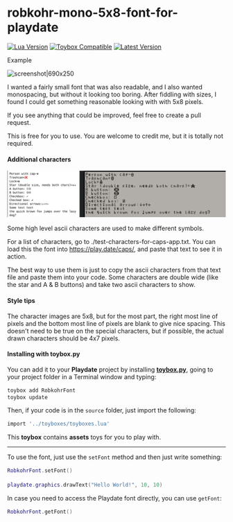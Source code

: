 # robkohr-mono-5x8-font-for-playdate

[![Lua Version](https://img.shields.io/badge/Lua-5.4-yellowgreen)](https://lua.org) [![Toybox Compatible](https://img.shields.io/badge/toybox.py-compatible-brightgreen)](https://toyboxpy.io) [![Latest Version](https://img.shields.io/github/v/tag/RobKohr/robkohr-mono-5x8-font-for-playdate)](https://github.com/RobKohr/robkohr-mono-5x8-font-for-playdate/tags)

Example

![screenshot|690x250](https://github.com/RobKohr/robkohr-mono-5x8-font-for-playdate/blob/main/font-screenshot.png?raw=true)

I wanted a fairly small font that was also readable, and I also wanted monospacing, but without it looking too boring. After fiddling with sizes, I found I could get something reasonable looking with with 5x8 pixels.

If you see anything that could be improved, feel free to create a pull request.

This is free for you to use. You are welcome to credit me, but it is totally not required.

#### Additional characters

![screenshot2|690x250](./font-screenshot%202.png)

Some high level ascii characters are used to make different symbols.

For a list of characters, go to ./test-characters-for-caps-app.txt. You can load this the font into https://play.date/caps/, and paste that text to see it in action.

The best way to use them is just to copy the ascii characters from that text file and paste them into your code. Some characters are double wide (like the star and A & B buttons) and take two ascii characters to show.

#### Style tips

The character images are 5x8, but for the most part, the right most line of pixels and the bottom most line of pixels are blank to give nice spacing. This doesn't need to be true on the special characters, but if possible, the actual drawn characters should be 4x7 pixels.

#### Installing with toybox.py

You can add it to your **Playdate** project by installing [**toybox.py**](https://toyboxpy.io), going to your project folder in a Terminal window and typing:

```console
toybox add RobkohrFont
toybox update
```

Then, if your code is in the `source` folder, just import the following:

```lua
import '../toyboxes/toyboxes.lua'
```

This **toybox** contains **assets** toys for you to play with.

---

To use the font, just use the `setFont` method and then just write something:

```lua
RobkohrFont.setFont()

playdate.graphics.drawText("Hello World!", 10, 10)
```

In case you need to access the Playdate font directly, you can use `getFont`:

```lua
RobkohrFont.getFont()
```
